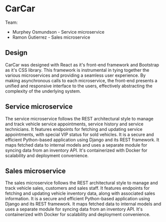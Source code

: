 # CarCar

Team:

* Murphey Osmundson - Service microservice
* Ramon Gutierrez - Sales microservice

## Design
CarCar was designed with React as it's front-end framework and Bootstrap as it's CSS library. This framework is instrumental in tying together the various microservices and providing a seamless user experience. By making asynchronous calls to each microservice, the front-end presents a unified and responsive interface to the users, effectively abstracting the complexity of the underlying system.

## Service microservice

The service microservice follows the REST architectural style to manage and track vehicle service appointments, service history and service technicians. It features endpoints for fetching and updating service appointments, with special VIP status for sold vehicles. It is a secure and efficient Python-based application using Django and its REST framework. It maps fetched data to internal models and uses a separate module for syncing data from an inventory API. It's containerized with Docker for scalability and deployment convenience. 

## Sales microservice

The sales microservice follows the REST architectural style to manage and track vehicle sales, customers and sales staff. It features endpoints for fetching and updating vehicle inventory data, along with associated sales information. It is a secure and efficient Python-based application using Django and its REST framework. It maps fetched data to internal models and uses a separate module for syncing data from an inventory API. It's containerized with Docker for scalability and deployment convenience. 
